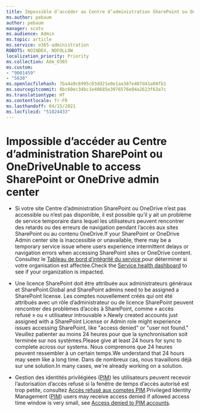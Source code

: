 ```yaml
---
title: Impossible d’accéder au Centre d’administration SharePoint ou OneDrive
ms.author: pebaum
author: pebaum
manager: scotv
ms.audience: Admin
ms.topic: article
ms.service: o365-administration
ROBOTS: NOINDEX, NOFOLLOW
localization_priority: Priority
ms.collection: Adm_O365
ms.custom:
- "9001459"
- "5638"
ms.openlocfilehash: 7ba4a9c6995c03dd21e0e1aa387e407d41a08fb1
ms.sourcegitcommit: 8bc60ec34bc1e40685e3976576e04a2623f63a7c
ms.translationtype: HT
ms.contentlocale: fr-FR
ms.lasthandoff: 04/15/2021
ms.locfileid: "51824433"
---
```

# <a name="unable-to-access-sharepoint-or-onedrive-admin-center"></a><span data-ttu-id="81dc5-102">Impossible d’accéder au Centre d’administration SharePoint ou OneDrive</span><span class="sxs-lookup"><span data-stu-id="81dc5-102">Unable to access SharePoint or OneDrive admin center</span></span>

- <span data-ttu-id="81dc5-103">Si votre site Centre d’administration SharePoint ou OneDrive n’est pas accessible ou n’est pas disponible, il est possible qu’il y ait un problème de service temporaire dans lequel les utilisateurs peuvent rencontrer des retards ou des erreurs de navigation pendant l’accès aux sites SharePoint ou au contenu OneDrive.</span><span class="sxs-lookup"><span data-stu-id="81dc5-103">If your SharePoint or OneDrive Admin center site is inaccessible or unavailable, there may be a temporary service issue where users experience intermittent delays or navigation errors when accessing SharePoint sites or OneDrive content.</span></span> <span data-ttu-id="81dc5-104">Consultez le [Tableau de bord d’intégrité du service ](https://admin.microsoft.com/AdminPortal/Home#/servicehealth) pour déterminer si votre organisation est affectée.</span><span class="sxs-lookup"><span data-stu-id="81dc5-104">Check the [Service health dashboard](https://admin.microsoft.com/AdminPortal/Home#/servicehealth) to see if your organization is impacted.</span></span>

- <span data-ttu-id="81dc5-105">Une licence SharePoint doit être attribuée aux administrateurs généraux et SharePoint.</span><span class="sxs-lookup"><span data-stu-id="81dc5-105">Global and SharePoint admins need to be assigned a SharePoint license.</span></span> <span data-ttu-id="81dc5-106">Les comptes nouvellement créés qui ont été attribués avec un rôle d’administrateur ou de licence SharePoint peuvent rencontrer des problèmes d’accès à SharePoint, comme « accès refusé » ou « utilisateur introuvable ».</span><span class="sxs-lookup"><span data-stu-id="81dc5-106">Newly created accounts just assigned with a SharePoint License or Admin role might experience issues accessing SharePoint, like "access denied" or "user not found."</span></span> <span data-ttu-id="81dc5-107">Veuillez patienter au moins 24 heures pour que la synchronisation soit terminée sur nos systèmes.</span><span class="sxs-lookup"><span data-stu-id="81dc5-107">Please give at least 24 hours for sync to complete across our systems.</span></span> <span data-ttu-id="81dc5-108">Nous comprenons que 24 heures peuvent ressembler à un certain temps.</span><span class="sxs-lookup"><span data-stu-id="81dc5-108">We understand that 24 hours may seem like a long time.</span></span> <span data-ttu-id="81dc5-109">Dans de nombreux cas, nous travaillons déjà sur une solution.</span><span class="sxs-lookup"><span data-stu-id="81dc5-109">In many cases, we're already working on a solution.</span></span>

- <span data-ttu-id="81dc5-110">Gestion des identités privilégiées ([PIM](https://docs.microsoft.com/azure/active-directory/privileged-identity-management/pim-how-to-add-role-to-user?tabs=new))  les utilisateurs peuvent recevoir l’autorisation d’accès refusé si la fenêtre de temps d’accès autorisé est trop petite, consultez [Accès refusé aux comptes PIM](https://docs.microsoft.com/sharepoint/troubleshoot/administration/access-denied-to-pim-user-accounts).</span><span class="sxs-lookup"><span data-stu-id="81dc5-110">Privileged Identity Management ([PIM](https://docs.microsoft.com/azure/active-directory/privileged-identity-management/pim-how-to-add-role-to-user?tabs=new))  users may receive access denied if allowed access time window is very small, see  [Access denied to PIM accounts](https://docs.microsoft.com/sharepoint/troubleshoot/administration/access-denied-to-pim-user-accounts).</span></span>